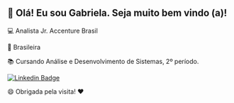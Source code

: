 ## 👋 Olá! Eu sou Gabriela. Seja muito bem vindo (a)! ##

💻 Analista Jr. Accenture Brasil

🏡 Brasileira

📚 Cursando Análise e Desenvolvimento de Sistemas, 2º período.

<a href="https://https://www.linkedin.com/in/gabriela-vasconcelos-811212140/" rel="nofollow"><img src="https://camo.githubusercontent.com/6e16340be8f5c459af6bfeceb1d908e68a6b74494d96fd031c3a6906120a0635/68747470733a2f2f696d672e736869656c64732e696f2f62616467652f2d4c696e6b6564496e2d626c75653f7374796c653d666c61742d737175617265266c6f676f3d4c696e6b6564696e266c6f676f436f6c6f723d7768697465266c696e6b3d68747470733a2f2f7777772e6c696e6b6564696e2e636f6d2f696e2f6361726f6c696e652d626172726f732d3936353636343230372f" alt="Linkedin Badge" data-canonical-src="https://img.shields.io/badge/-LinkedIn-blue?style=flat-square&amp;logo=Linkedin&amp;logoColor=white&amp;link=https://www.linkedin.com/in/caroline-barros-965664207/" style="max-width: 100%;"></a></p>

😄 Obrigada pela visita! </g-emoji><g-emoji class="g-emoji" alias="heart" fallback-src="https://github.githubassets.com/images/icons/emoji/unicode/2764.png">❤️</g-emoji> 

